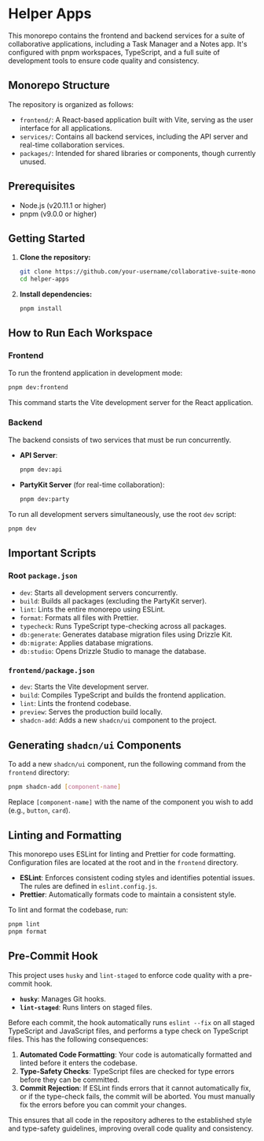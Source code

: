 # Helper Apps

This monorepo contains the frontend and backend services for a suite of collaborative applications, including a Task Manager and a Notes app. It's configured with pnpm workspaces, TypeScript, and a full suite of development tools to ensure code quality and consistency.

## Monorepo Structure

The repository is organized as follows:

-   `frontend/`: A React-based application built with Vite, serving as the user interface for all applications.
-   `services/`: Contains all backend services, including the API server and real-time collaboration services.
-   `packages/`: Intended for shared libraries or components, though currently unused.

## Prerequisites

-   Node.js (v20.11.1 or higher)
-   pnpm (v9.0.0 or higher)

## Getting Started

1.  **Clone the repository:**

    ```bash
    git clone https://github.com/your-username/collaborative-suite-monorepo.git
    cd helper-apps
    ```

2.  **Install dependencies:**

    ```bash
    pnpm install
    ```

## How to Run Each Workspace

### Frontend

To run the frontend application in development mode:

```bash
pnpm dev:frontend
```

This command starts the Vite development server for the React application.

### Backend

The backend consists of two services that must be run concurrently.

-   **API Server**:

    ```bash
    pnpm dev:api
    ```

-   **PartyKit Server** (for real-time collaboration):

    ```bash
    pnpm dev:party
    ```

To run all development servers simultaneously, use the root `dev` script:

```bash
pnpm dev
```

## Important Scripts

### Root `package.json`

-   `dev`: Starts all development servers concurrently.
-   `build`: Builds all packages (excluding the PartyKit server).
-   `lint`: Lints the entire monorepo using ESLint.
-   `format`: Formats all files with Prettier.
-   `typecheck`: Runs TypeScript type-checking across all packages.
-   `db:generate`: Generates database migration files using Drizzle Kit.
-   `db:migrate`: Applies database migrations.
-   `db:studio`: Opens Drizzle Studio to manage the database.

### `frontend/package.json`

-   `dev`: Starts the Vite development server.
-   `build`: Compiles TypeScript and builds the frontend application.
-   `lint`: Lints the frontend codebase.
-   `preview`: Serves the production build locally.
-   `shadcn-add`: Adds a new `shadcn/ui` component to the project.

## Generating `shadcn/ui` Components

To add a new `shadcn/ui` component, run the following command from the `frontend` directory:

```bash
pnpm shadcn-add [component-name]
```

Replace `[component-name]` with the name of the component you wish to add (e.g., `button`, `card`).

## Linting and Formatting

This monorepo uses ESLint for linting and Prettier for code formatting. Configuration files are located at the root and in the `frontend` directory.

-   **ESLint**: Enforces consistent coding styles and identifies potential issues. The rules are defined in `eslint.config.js`.
-   **Prettier**: Automatically formats code to maintain a consistent style.

To lint and format the codebase, run:

```bash
pnpm lint
pnpm format
```

## Pre-Commit Hook

This project uses `husky` and `lint-staged` to enforce code quality with a pre-commit hook.

-   **`husky`**: Manages Git hooks.
-   **`lint-staged`**: Runs linters on staged files.

Before each commit, the hook automatically runs `eslint --fix` on all staged TypeScript and JavaScript files, and performs a type check on TypeScript files. This has the following consequences:

1.  **Automated Code Formatting**: Your code is automatically formatted and linted before it enters the codebase.
2.  **Type-Safety Checks**: TypeScript files are checked for type errors before they can be committed.
3.  **Commit Rejection**: If ESLint finds errors that it cannot automatically fix, or if the type-check fails, the commit will be aborted. You must manually fix the errors before you can commit your changes.

This ensures that all code in the repository adheres to the established style and type-safety guidelines, improving overall code quality and consistency. 
